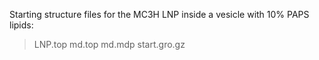 Starting structure files for the MC3H LNP inside a vesicle with 10% PAPS lipids:
> LNP.top
> md.top
> md.mdp
> start.gro.gz
